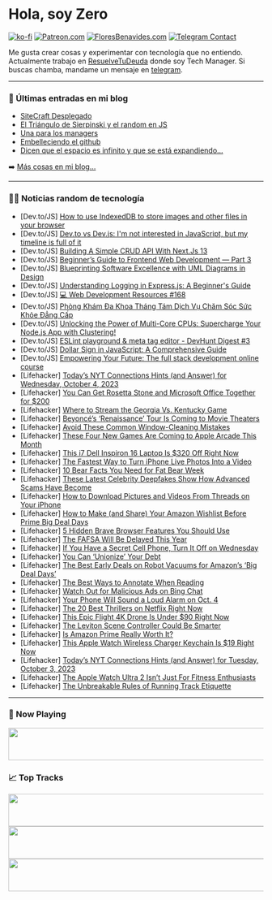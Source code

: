 # Hola, soy Zero

[![ko-fi](https://ko-fi.com/img/githubbutton_sm.svg)](https://ko-fi.com/J3J4N0LUK)
[![Patreon.com](https://img.shields.io/endpoint.svg?url=https%3A%2F%2Fshieldsio-patreon.vercel.app%2Fapi%3Fusername%3Dzerodragon%26type%3Dpatrons&style=for-the-badge)](https://patreon.com/zerodragon)
[![FloresBenavides.com](https://img.shields.io/website?down_message=oops&label=MiBlog&style=for-the-badge&up_message=online&url=https%3A%2F%2Ffloresbenavides.com)](https://floresbenavides.com)
[![Telegram Contact](https://img.shields.io/badge/escr%C3%ADbeme-ZeroDragon-%2326A5E4?style=for-the-badge&logo=telegram)](https://t.me/zerodragon)

Me gusta crear cosas y experimentar con tecnología que no entiendo.
Actualmente trabajo en [ResuelveTuDeuda](http://github.com/resuelve) donde soy Tech Manager.
Si buscas chamba, mandame un mensaje en [telegram](https://t.me/zerodragon).

---

### 📕 Últimas entradas en mi blog
<!-- BLOG-POST-LIST:START -->
- [SiteCraft Desplegado](https://floresbenavides.com/sitecraft-desplegado/)
- [El Triángulo de Sierpinski y el random en JS](https://floresbenavides.com/el-triangulo-de-sierpinski-y-el-random-en-js/)
- [Una para los managers](https://floresbenavides.com/una-para-los-managers/)
- [Embelleciendo el github](https://floresbenavides.com/embelleciendo-el-github/)
- [Dicen que el espacio es infinito y que se está expandiendo…](https://floresbenavides.com/dicen-que-el-espacio-es-infinito-y-que-se-esta-expandiendo/)
<!-- BLOG-POST-LIST:END -->

➡️ [Más cosas en mi blog...](https://floresbenavides.com)

---

### 👨‍💻 Noticias random de tecnología
<!-- TECH-POSTS:START -->
- [Dev.to/JS] [How to use IndexedDB to store images and other files in your browser](https://dev.to/tqbit/how-to-use-indexeddb-to-store-images-and-other-files-in-your-browser-51fm)
- [Dev.to/JS] [Dev.to vs Dev.js: I&#39;m not interested in JavaScript, but my timeline is full of it](https://dev.to/unikzforce/devto-vs-devjs-im-not-interested-in-javascript-but-my-timeline-is-full-of-it-1hm2)
- [Dev.to/JS] [Building A Simple CRUD API With Next.Js 13](https://dev.to/skipperhoa/building-a-simple-crud-api-with-nextjs-13-40eh)
- [Dev.to/JS] [Beginner’s Guide to Frontend Web Development — Part 3](https://dev.to/jebbs/beginners-guide-to-frontend-web-development-part-3-4gl3)
- [Dev.to/JS] [Blueprinting Software Excellence with UML Diagrams in Design](https://dev.to/dr_anks/blueprinting-software-excellence-with-uml-diagrams-in-design-2e5g)
- [Dev.to/JS] [Understanding Logging in Express.js: A Beginner&#39;s Guide](https://dev.to/siva1b3/understanding-logging-in-expressjs-a-beginners-guide-6b6)
- [Dev.to/JS] [💻 Web Development Resources #168](https://dev.to/vincenius/web-development-resources-168-234a)
- [Dev.to/JS] [Phòng Khám Đa Khoa Tháng Tám Dịch Vụ Chăm Sóc Sức Khỏe Đẳng Cấp](https://dev.to/pkdkthangtam/phong-kham-da-khoa-thang-tam-dich-vu-cham-soc-suc-khoe-dang-cap-29n1)
- [Dev.to/JS] [Unlocking the Power of Multi-Core CPUs: Supercharge Your Node.js App with Clustering!](https://dev.to/probir-sarkar/unlocking-the-power-of-multi-core-cpus-supercharge-your-nodejs-app-with-clustering-18md)
- [Dev.to/JS] [ESLint playground &amp; meta tag editor - DevHunt Digest #3](https://dev.to/gerimate/eslint-playground-meta-tag-editor-devhunt-digest-3-1ml6)
- [Dev.to/JS] [Dollar Sign in JavaScript: A Comprehensive Guide](https://dev.to/onlinemsr/dollar-sign-in-javascript-a-comprehensive-guide-23b2)
- [Dev.to/JS] [Empowering Your Future: The full stack development online course](https://dev.to/helen002/empowering-your-future-the-full-stack-development-online-course-3ihb)
- [Lifehacker] [Today’s NYT Connections Hints &lpar;and Answer&rpar; for Wednesday, October 4, 2023](https://lifehacker.com/nyt-connections-answer-today-october-4-2023-1850895117)
- [Lifehacker] [You Can Get Rosetta Stone and Microsoft Office Together for $200](https://lifehacker.com/you-can-get-rosetta-stone-and-microsoft-office-together-1850878418)
- [Lifehacker] [Where to Stream the Georgia Vs. Kentucky Game](https://lifehacker.com/where-to-stream-the-georgia-vs-kentucky-game-1850896734)
- [Lifehacker] [Beyoncé’s ‘Renaissance’ Tour Is Coming to Movie Theaters](https://lifehacker.com/preorder-tickets-beyonce-s-renaissance-tour-movie-1850896536)
- [Lifehacker] [Avoid These Common Window-Cleaning Mistakes](https://lifehacker.com/avoid-these-common-window-cleaning-mistakes-1850895198)
- [Lifehacker] [These Four New Games Are Coming to Apple Arcade This Month](https://lifehacker.com/these-four-new-games-are-coming-to-apple-arcade-this-mo-1850896428)
- [Lifehacker] [This i7 Dell Inspiron 16 Laptop Is $320 Off Right Now](https://lifehacker.com/this-i7-dell-inspiron-16-laptop-is-320-off-right-now-1850896343)
- [Lifehacker] [The Fastest Way to Turn iPhone Live Photos Into a Video](https://lifehacker.com/turn-live-photos-into-video-iphone-1850895845)
- [Lifehacker] [10 Bear Facts You Need for Fat Bear Week](https://lifehacker.com/10-bear-facts-you-need-for-fat-bear-week-1849627121)
- [Lifehacker] [These Latest Celebrity Deepfakes Show How Advanced Scams Have Become](https://lifehacker.com/these-latest-celebrity-deepfakes-show-how-advanced-scam-1850895311)
- [Lifehacker] [How to Download Pictures and Videos From Threads on Your iPhone](https://lifehacker.com/download-pictures-video-from-threads-iphone-1850895658)
- [Lifehacker] [How to Make &lpar;and Share&rpar; Your Amazon Wishlist Before Prime Big Deal Days](https://lifehacker.com/how-to-make-and-share-your-amazon-wishlist-before-pri-1850620369)
- [Lifehacker] [5 Hidden Brave Browser Features You Should Use](https://lifehacker.com/brave-browser-best-hidden-features-1850895498)
- [Lifehacker] [The FAFSA Will Be Delayed This Year](https://lifehacker.com/the-fafsa-will-be-delayed-this-year-1850895008)
- [Lifehacker] [If You Have a Secret Cell Phone, Turn It Off on Wednesday](https://lifehacker.com/if-you-have-a-secret-cell-phone-turn-it-off-on-wednesd-1850895009)
- [Lifehacker] [You Can ‘Unionize’ Your Debt](https://lifehacker.com/how-and-when-to-join-debtors-union-1850895018)
- [Lifehacker] [The Best Early Deals on Robot Vacuums for Amazon’s ‘Big Deal Days’](https://lifehacker.com/the-best-early-prime-day-deals-for-vacuums-1850562769)
- [Lifehacker] [The Best Ways to Annotate When Reading](https://lifehacker.com/the-best-ways-to-annotate-when-reading-1850895212)
- [Lifehacker] [Watch Out for Malicious Ads on Bing Chat](https://lifehacker.com/watch-out-for-malicious-ads-on-bing-chat-1850894698)
- [Lifehacker] [Your Phone Will Sound a Loud Alarm on Oct. 4](https://lifehacker.com/your-phone-will-sound-a-loud-alarm-on-oct-4-1850894829)
- [Lifehacker] [The 20 Best Thrillers on Netflix Right Now](https://lifehacker.com/the-best-thrillers-on-netflix-1850891960)
- [Lifehacker] [This Epic Flight 4K Drone Is Under $90 Right Now](https://lifehacker.com/this-epic-flight-4k-drone-is-under-90-right-now-1850878261)
- [Lifehacker] [The Leviton Scene Controller Could Be Smarter](https://lifehacker.com/leviton-scene-controller-review-1850894184)
- [Lifehacker] [Is Amazon Prime Really Worth It?](https://lifehacker.com/is-amazon-prime-really-worth-it-1850892083)
- [Lifehacker] [This Apple Watch Wireless Charger Keychain Is $19 Right Now](https://lifehacker.com/this-apple-watch-wireless-charger-keychain-is-19-right-1850878081)
- [Lifehacker] [Today’s NYT Connections Hints &lpar;and Answer&rpar; for Tuesday, October 3, 2023](https://lifehacker.com/nyt-connections-answer-today-october-3-2023-1850891515)
- [Lifehacker] [The Apple Watch Ultra 2 Isn’t Just For Fitness Enthusiasts](https://lifehacker.com/apple-watch-ultra-2-review-1850892815)
- [Lifehacker] [The Unbreakable Rules of Running Track Etiquette](https://lifehacker.com/running-track-etiquette-1850893229)<!-- TECH-POSTS:END -->

---

### 🎵 Now Playing
<a href="https://spotify-now-playing-dun.vercel.app/now-playing?open"><img src="https://spotify-now-playing-dun.vercel.app/now-playing" width="540" height="64"></a>

### 📈 Top Tracks
<a href="https://spotify-now-playing-dun.vercel.app/top-tracks?i=1&open"><img src="https://spotify-now-playing-dun.vercel.app/top-tracks?i=1" width="540" height="64"></a>
<a href="https://spotify-now-playing-dun.vercel.app/top-tracks?i=2&open"><img src="https://spotify-now-playing-dun.vercel.app/top-tracks?i=2" width="540" height="64"></a>
<a href="https://spotify-now-playing-dun.vercel.app/top-tracks?i=3&open"><img src="https://spotify-now-playing-dun.vercel.app/top-tracks?i=3" width="540" height="64"></a>
